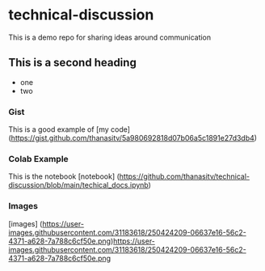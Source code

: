 # technical-discussion
This is a demo repo for sharing ideas around communication

## This is a second heading

* one
* two

### Gist

This is a good example of [my code] (https://gist.github.com/thanasitv/5a980692818d07b06a5c1891e27d3db4)

### Colab Example

This is the notebook [notebook]  (https://github.com/thanasitv/technical-discussion/blob/main/techical_docs.ipynb)

### Images
[images] (https://user-images.githubusercontent.com/31183618/250424209-06637e16-56c2-4371-a628-7a788c6cf50e.png)https://user-images.githubusercontent.com/31183618/250424209-06637e16-56c2-4371-a628-7a788c6cf50e.png
